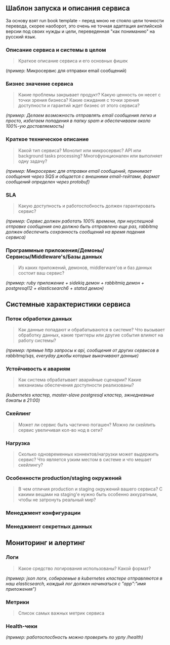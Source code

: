 ## Шаблон запуска и описания сервиса

За основу взят run book template - перед мною не стояло цели точности перевода, скорее наоборот, это очень не точная адаптация английской версии под своих нужды и цели, переведенная "как пониманию" на русский язык.

### Описание сервиса и системы в целом

> Краткое описание сервиса и его основных фишек

(пример: Микросервис для отправки email сообщений)

### Бизнес значение сервиса

> Какие проблемы закрывает продукт? Какую ценность он несет с точки зрения бизнеса? Какие ожидания с точки зрения доступности и гарантий ждет бизнес от этого сервиса?

_(пример: Делаем возможность отправлять email сообщения легко и просто, избегаем попадения в папку spam и обеспечиваем около 100%-ую достовляемость)_

### Краткое техническое описание

> Какой тип сервиса? Монолит или микросервис? API или background tasks processing? Многофуонционален или выполняет одну задачу?

_(пример: Микросервис для отправки email сообщений, принимает сообщения через SQS и общается с внешними email-гейтами, формат сообщений определен через protobuf)_

### SLA

> Какую доступность и работоспобность должен гарантировать сервис?

_(пример: Сервис должен работать 100% времени, при неуспешной отправке сообщения оно должно быть отправлено еще раз, rabbitmq должен обеспечить сохранность сообщений на время падения сервиса)_

### Программные приложения/Демоны/Сервисы/Middleware's/Базы данных

> Из каких приложений, демонов, middlerware'ов и баз данных состоит ваш сервис?

_(пример: ruby приложение + sidekiq демон + rabbitmiq демон + postgresql12 + elasticsearch6 + statsd демон)_

## Системные характеристики сервиса

### Поток обработки данных

> Как данные попадают и обрабатываются в cистеме? Что вызывает обработку данных, какие триггеры или другие события влияют на работу системы?

_(пример: прямые http запросы к api, сообщения от других сервисов в rabbitmq/sqs, everyday джобы которые выкачивают данные)_

### Устойчивость к авариям

> Как система обрабатывает аварийные сценарии? Какие механизмы обеспечения доступности реализованы?

_(kubernetes кластер, master-slave postgresql кластер, эжнедневные бэкапы в 21:00)_

### Скейлинг

> Может ли сервис быть частично погашен? Можно ли скейлить сервис увеличивая кол-во нод в сети?
>
### Нагрузка

> Сколько одновременных коннектов/нагрузки может выдержить сервис? Что является узким местом в системе и что мешает скейлингу?

### Особенности production/staging окружений

> В чем отличия production и staging окружений вашего сервиса? С какими вещами на staging'е нужно быть особенно аккуратным, чтобы не затронуть реальный мир?

### Менеджмент конфигурации

### Менеджмент секретных данных

## Мониторинг и алертинг

### Логи

> Какое средство логирования использованы? Какой формат?

_(пример: json логи, собираемые в kubernetes кластере отправляются в наш elasticsearch, каждый лог должен начинаться с "app":"имя приложения")_

### Метрики

> Список самых важных метрик сервиса

### Health-чеки

_(пример: работоспосбность можно проверить по урлу /health)_

